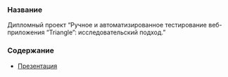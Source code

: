 ### Название
Дипломный проект “Ручное и автоматизированное тестирование веб-приложения “Triangle”: исследовательский подход.”
### Содержание
- [Презентация](https://github.com/1stFunt/Autotest_web_applications/blob/dc37103bbdbe17139d23e3a0ba659de8900acf5e/Web_application_Triangle/1_presentation.pdf)


